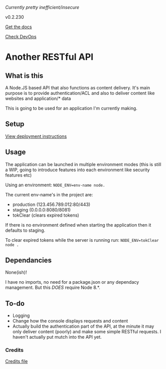 *Currently pretty inefficient/insecure*

v0.2.230

[Get the docs](https://restfulapi13.docs.apiary.io/#)

[Check DevOps](https://dev.azure.com/TPCOfficial/RESTful-api/_workitems/recentlyupdated/)

# Another RESTful API

## What is this
A Node.JS based API that also functions as content delivery. It's main purpose is to provide authentication/ACL and also to deliver content like websites and application/* data

This is going to be used for an application I'm currently making.

## Setup
[View deployment instructions](https://github.com/dudeisbrendan03/RESTful-api/blob/master/DEPLOY.md)

## Usage
The application can be launched in multiple environment modes (this is still a WIP, going to introduce features into each environment like security features etc)

Using an environment:
`NODE_ENV=env-name node.`

The current env-name's in the project are:
- production (123.456.789.012:80/443)
- staging (0.0.0.0:8080/8081)
- tokClear (clears expired tokens)

If there is no environment defined when starting the application then it defaults to staging.

To clear expired tokens while the server is running run:
`NODE_ENV=tokClear node .`

## Dependancies
None(ish)!

I have no imports, no need for a package.json or any dependacy management. But this *DOES* require Node 8.*.

## To-do
- Logging
- Change how the console displays requests and content
- Actually build the authentication part of the API, at the minute it may only deliver content (poorly) and make some simple RESTful requests. I haven't actually put mutch into the API yet.

### Credits
[Credits file](https://github.com/dudeisbrendan/RESTful-api/blob/master/.github/CREDIT.md)

